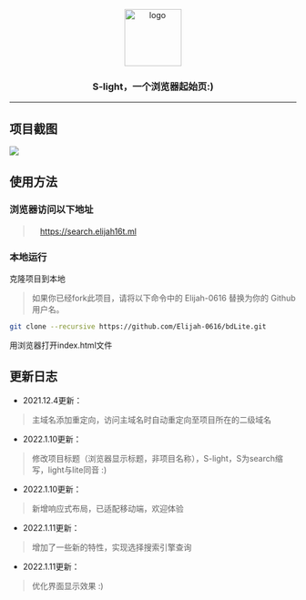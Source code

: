 <!--
 * @Author: Timber.Wang
 * @Date: 2022-01-10 23:45:01
 * @LastEditors: Timber.Wang
 * @LastEditTime: 2022-01-11 13:23:24
 * @Description: 
-->

<p align="center">
    <a href="https://search.elijah16t.ml" target="_blank">
        <img width="100" src="https://timber.oss-cn-chengdu.aliyuncs.com/img/utool_up/QQ%E5%9B%BE%E7%89%8720220111125629.png" alt="logo" />
    </a>
</p>

### <p align="center"><b>S-light</b>，一个浏览器起始页:)</p>

------------------------------

## 项目截图
![](https://timber.oss-cn-chengdu.aliyuncs.com/img/utool_up/1641900085776.png)
## 使用方法
### 浏览器访问以下地址
>　https://search.elijah16t.ml

### 本地运行
克隆项目到本地
> 如果你已经fork此项目，请将以下命令中的 Elijah-0616 替换为你的 Github 用户名。

```bash
git clone --recursive https://github.com/Elijah-0616/bdLite.git
```
用浏览器打开index.html文件

## 更新日志

- 2021.12.4更新：
> 主域名添加重定向，访问主域名时自动重定向至项目所在的二级域名

- 2022.1.10更新：
> 修改项目标题（浏览器显示标题，非项目名称），S-light，S为search缩写，light与lite同音 :)

- 2022.1.10更新：
> 新增响应式布局，已适配移动端，欢迎体验

- 2022.1.11更新：
> 增加了一些新的特性，实现选择搜索引擎查询

- 2022.1.11更新：
> 优化界面显示效果 :)
